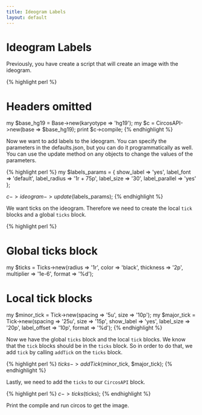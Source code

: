 ```yaml
---
title: Ideogram Labels
layout: default
---
```


# Ideogram Labels

Previously, you have create a script that will create an image with the ideogram.

{% highlight perl %}
# Headers omitted
my $base_hg19 = Base->new(karyotype => 'hg19');
my $c = CircosAPI->new(base => $base_hg19);
print $c->compile;
{% endhighlight %}

Now we want to add labels to the ideogram. You can specify the parameters in the defaults.json, but you can do it programmatically as well. You can use the update method on any objects to change the values of the parameters.

{% highlight perl %}
my $labels_params = { show_label => 'yes', 
                      label_font => 'default', 
                      label_radius => '1r + 75p', 
                      label_size => '30', 
                      label_parallel => 'yes' };

$c->{ideogram}->update($labels_params);
{% endhighlight %}

We want ticks on the ideogram. Therefore we need to create the local `tick` blocks and a global `ticks` block.

{% highlight perl %}
# Global ticks block
my $ticks = Ticks->new(radius => '1r', color => 'black', thickness => '2p', multiplier => '1e-6', format => '%d');

# Local tick blocks
my $minor_tick = Tick->new(spacing => '5u', size => '10p');
my $major_tick = Tick->new(spacing => '25u', size => '15p', show_label => 'yes', label_size => '20p', label_offset => '10p', format => '%d');
{% endhighlight %}

Now we have the global `ticks` block and the local `tick` blocks. We know that the `tick` blocks should be in the `ticks` block. So in order to do that, we add `tick` by calling `addTick` on the `ticks` block.

{% highlight perl %}
$ticks->addTick($minor_tick, $major_tick);
{% endhighlight %}

Lastly, we need to add the `ticks` to our `CircosAPI` block.

{% highlight perl %}
$c->ticks($ticks);
{% endhighlight %}

Print the compile and run circos to get the image.